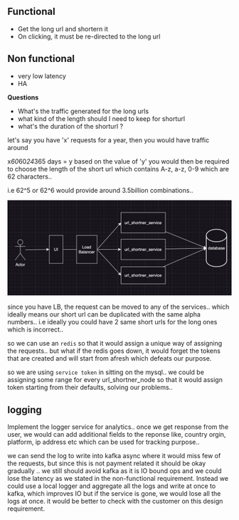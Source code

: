 ## Functional 

- Get the long url and shortern it
- On clicking, it must be re-directed to the long url

## Non functional 

- very low latency
- HA 

**Questions**

- What's the traffic generated for the long urls 
- what kind of the length should I need to keep for shorturl
- what's the duration of the shorturl ?

let's say you have 'x' requests for a year, then you would have traffic around 

x*60*60*24*365 days = y 
based on the value of 'y' you would then be required to choose the length of the short url which contains 
A-z, a-z, 0-9 which are 62 characters.. 

i.e 62^5 or 62^6 would provide around 3.5billion combinations..

![url_shortner_1](./diagrams/url_shortner_1.png)

since you have LB, the request can be moved to any of the services.. which ideally means our short url can be duplicated with the same alpha numbers.. i.e ideally you could have 2 same short urls for the long ones which is incorrect..

so we can use an `redis` so that it would assign a unique way of assigning the requests.. but what if the redis goes down, it would forget the tokens that are created and will start from afresh which defeats our purpose.  

so we are using `service token` in sitting on the mysql.. we could be assigning some range for every url_shortner_node so that it would assign token starting from their defaults, solving our problems..


## logging

Implement the logger service for analytics.. once we get response from the user, we would can add additional fields to the reponse like, country orgin, platform, ip address etc which can be used for tracking purpose.. 

we can send the log to write into kafka async where it would miss few of the requests, but since this is not payment related it should be okay gradually .. we still should avoid kafka as it is IO bound ops and we could lose the latency as we stated in the non-functional requirement. Instead we could use a local logger and aggregate all the logs and write at once to kafka, which improves IO but if the service is gone, we would lose all the logs at once. it would be better to check with the customer on this design requirement. 





